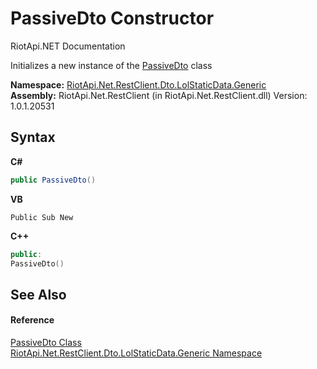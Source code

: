 # PassiveDto Constructor 
RiotApi.NET Documentation 

Initializes a new instance of the <a href="8597f1de-abc0-9cf4-3913-834846082ef9">PassiveDto</a> class

**Namespace:**&nbsp;<a href="304beb8e-603a-7dd9-9522-85c438524038">RiotApi.Net.RestClient.Dto.LolStaticData.Generic</a><br />**Assembly:**&nbsp;RiotApi.Net.RestClient (in RiotApi.Net.RestClient.dll) Version: 1.0.1.20531

## Syntax

**C#**<br />
``` C#
public PassiveDto()
```

**VB**<br />
``` VB
Public Sub New
```

**C++**<br />
``` C++
public:
PassiveDto()
```


## See Also


#### Reference
<a href="8597f1de-abc0-9cf4-3913-834846082ef9">PassiveDto Class</a><br /><a href="304beb8e-603a-7dd9-9522-85c438524038">RiotApi.Net.RestClient.Dto.LolStaticData.Generic Namespace</a><br />